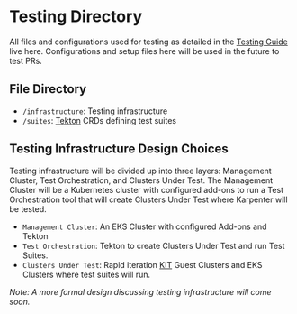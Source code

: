 # Testing Directory

All files and configurations used for testing as detailed in the [Testing Guide](https://karpenter.sh/preview/testing-guide/) live here. Configurations and setup files here will be used in the future to test PRs.

## File Directory
- `/infrastructure`: Testing infrastructure
- `/suites`: [Tekton](https://tekton.dev/) CRDs defining test suites

## Testing Infrastructure Design Choices
Testing infrastructure will be divided up into three layers: Management Cluster, Test Orchestration, and Clusters Under Test. The Management Cluster will be a Kubernetes cluster with configured add-ons to run a Test Orchestration tool that will create Clusters Under Test where Karpenter will be tested.
- `Management Cluster`: An EKS Cluster with configured Add-ons and Tekton
- `Test Orchestration`: Tekton to create Clusters Under Test and run Test Suites.
- `Clusters Under Test`: Rapid iteration [KIT](https://github.com/awslabs/kubernetes-iteration-toolkit) Guest Clusters and EKS Clusters where test suites will run.

*Note: A more formal design discussing testing infrastructure will come soon.*
